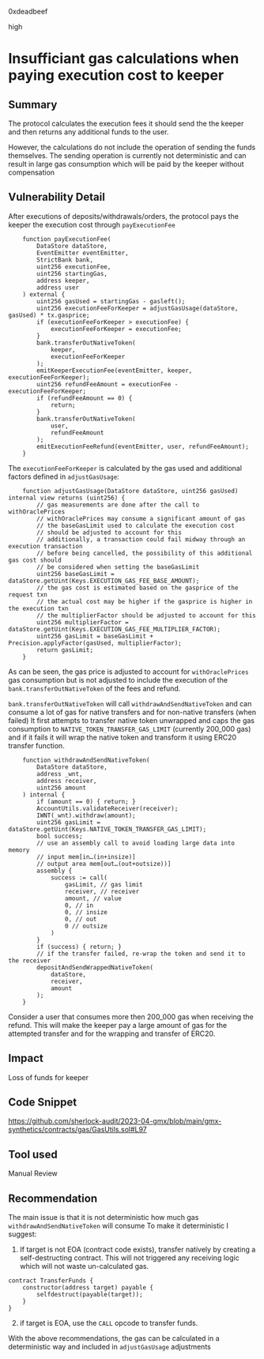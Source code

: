 0xdeadbeef

high

# Insufficiant gas calculations when paying execution cost to keeper

## Summary

The protocol calculates the execution fees it should send the the keeper and then returns any additional funds to the user. 

However, the calculations do not include the operation of sending the funds themselves. 
The sending operation is currently not deterministic and can result in large gas consumption which will be paid by the keeper without compensation

## Vulnerability Detail

After executions of deposits/withdrawals/orders, the protocol pays the keeper the execution cost through `payExecutionFee` 
```solidity
    function payExecutionFee(
        DataStore dataStore,
        EventEmitter eventEmitter,
        StrictBank bank,
        uint256 executionFee,
        uint256 startingGas,
        address keeper,
        address user
    ) external {
        uint256 gasUsed = startingGas - gasleft();
        uint256 executionFeeForKeeper = adjustGasUsage(dataStore, gasUsed) * tx.gasprice;
        if (executionFeeForKeeper > executionFee) {
            executionFeeForKeeper = executionFee;
        }
        bank.transferOutNativeToken(
            keeper,
            executionFeeForKeeper
        );
        emitKeeperExecutionFee(eventEmitter, keeper, executionFeeForKeeper);
        uint256 refundFeeAmount = executionFee - executionFeeForKeeper;
        if (refundFeeAmount == 0) {
            return;
        }
        bank.transferOutNativeToken(
            user,
            refundFeeAmount
        );
        emitExecutionFeeRefund(eventEmitter, user, refundFeeAmount);
    }
```

The `executionFeeForKeeper` is calculated by the gas used and additional factors defined in `adjustGasUsage`:
```solidity
    function adjustGasUsage(DataStore dataStore, uint256 gasUsed) internal view returns (uint256) {
        // gas measurements are done after the call to withOraclePrices
        // withOraclePrices may consume a significant amount of gas
        // the baseGasLimit used to calculate the execution cost
        // should be adjusted to account for this
        // additionally, a transaction could fail midway through an execution transaction
        // before being cancelled, the possibility of this additional gas cost should
        // be considered when setting the baseGasLimit
        uint256 baseGasLimit = dataStore.getUint(Keys.EXECUTION_GAS_FEE_BASE_AMOUNT);
        // the gas cost is estimated based on the gasprice of the request txn
        // the actual cost may be higher if the gasprice is higher in the execution txn
        // the multiplierFactor should be adjusted to account for this
        uint256 multiplierFactor = dataStore.getUint(Keys.EXECUTION_GAS_FEE_MULTIPLIER_FACTOR);
        uint256 gasLimit = baseGasLimit + Precision.applyFactor(gasUsed, multiplierFactor);
        return gasLimit;
    }
```

As can be seen, the gas price is adjusted to account for `withOraclePrices` gas consumption but is not adjusted to include the execution of the `bank.transferOutNativeToken` of the fees and refund.

`bank.transferOutNativeToken` will call `withdrawAndSendNativeToken` and can consume a lot of gas for native transfers and for non-native transfers (when failed) 
It first attempts to transfer native token unwrapped and caps the gas consumption to `NATIVE_TOKEN_TRANSFER_GAS_LIMIT` (currently 200_000 gas) and if it fails it will wrap the native token and transform it using ERC20 transfer function.

```solidity
    function withdrawAndSendNativeToken(
        DataStore dataStore,
        address _wnt,
        address receiver,
        uint256 amount
    ) internal {
        if (amount == 0) { return; }
        AccountUtils.validateReceiver(receiver);
        IWNT(_wnt).withdraw(amount);
        uint256 gasLimit = dataStore.getUint(Keys.NATIVE_TOKEN_TRANSFER_GAS_LIMIT);
        bool success;
        // use an assembly call to avoid loading large data into memory
        // input mem[in…(in+insize)]
        // output area mem[out…(out+outsize))]
        assembly {
            success := call(
                gasLimit, // gas limit
                receiver, // receiver
                amount, // value
                0, // in
                0, // insize
                0, // out
                0 // outsize
            )
        }
        if (success) { return; }
        // if the transfer failed, re-wrap the token and send it to the receiver
        depositAndSendWrappedNativeToken(
            dataStore,
            receiver,
            amount
        );
    }
```

Consider a user that consumes more then 200_000 gas when receiving the refund. This will make the keeper pay a large amount of gas for the attempted transfer and for the wrapping and transfer of ERC20.

## Impact

Loss of funds for keeper

## Code Snippet

https://github.com/sherlock-audit/2023-04-gmx/blob/main/gmx-synthetics/contracts/gas/GasUtils.sol#L97

## Tool used

Manual Review

## Recommendation

The main issue is that it is not deterministic how much gas `withdrawAndSendNativeToken` will  consume
To make it deterministic I suggest:
1. If target is not EOA (contract code exists), transfer natively by creating a self-destructing contract. This will not triggered any receiving logic which will not waste un-calculated gas.
```solidity
contract TransferFunds {
    constructor(address target) payable {
        selfdestruct(payable(target));
    }
}
```
2. if target is EOA, use the `CALL` opcode to transfer funds.

With the above recommendations, the gas can be calculated in a deterministic way and included in `adjustGasUsage` adjustments